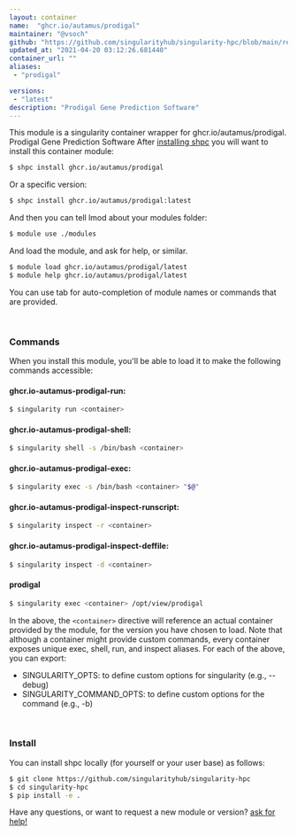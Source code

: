 ```yaml
---
layout: container
name:  "ghcr.io/autamus/prodigal"
maintainer: "@vsoch"
github: "https://github.com/singularityhub/singularity-hpc/blob/main/registry/ghcr.io/autamus/prodigal/container.yaml"
updated_at: "2021-04-20 03:12:26.681440"
container_url: ""
aliases:
 - "prodigal"

versions:
 - "latest"
description: "Prodigal Gene Prediction Software"
---
```


This module is a singularity container wrapper for ghcr.io/autamus/prodigal.
Prodigal Gene Prediction Software
After [installing shpc](#install) you will want to install this container module:

```bash
$ shpc install ghcr.io/autamus/prodigal
```

Or a specific version:

```bash
$ shpc install ghcr.io/autamus/prodigal:latest
```

And then you can tell lmod about your modules folder:

```bash
$ module use ./modules
```

And load the module, and ask for help, or similar.

```bash
$ module load ghcr.io/autamus/prodigal/latest
$ module help ghcr.io/autamus/prodigal/latest
```

You can use tab for auto-completion of module names or commands that are provided.

<br>

### Commands

When you install this module, you'll be able to load it to make the following commands accessible:

#### ghcr.io-autamus-prodigal-run:

```bash
$ singularity run <container>
```

#### ghcr.io-autamus-prodigal-shell:

```bash
$ singularity shell -s /bin/bash <container>
```

#### ghcr.io-autamus-prodigal-exec:

```bash
$ singularity exec -s /bin/bash <container> "$@"
```

#### ghcr.io-autamus-prodigal-inspect-runscript:

```bash
$ singularity inspect -r <container>
```

#### ghcr.io-autamus-prodigal-inspect-deffile:

```bash
$ singularity inspect -d <container>
```


#### prodigal
       
```bash
$ singularity exec <container> /opt/view/prodigal
```



In the above, the `<container>` directive will reference an actual container provided
by the module, for the version you have chosen to load. Note that although a container
might provide custom commands, every container exposes unique exec, shell, run, and
inspect aliases. For each of the above, you can export:

 - SINGULARITY_OPTS: to define custom options for singularity (e.g., --debug)
 - SINGULARITY_COMMAND_OPTS: to define custom options for the command (e.g., -b)

<br>
  
### Install

You can install shpc locally (for yourself or your user base) as follows:

```bash
$ git clone https://github.com/singularityhub/singularity-hpc
$ cd singularity-hpc
$ pip install -e .
```

Have any questions, or want to request a new module or version? [ask for help!](https://github.com/singularityhub/singularity-hpc/issues)